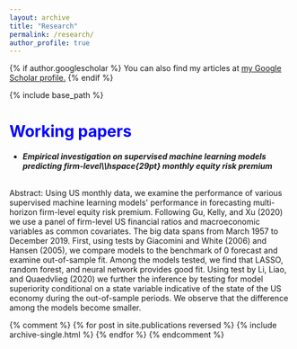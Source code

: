 ```yaml
---
layout: archive
title: "Research"
permalink: /research/
author_profile: true
---
```


{% if author.googlescholar %}
  You can also find my articles at <u><a href="{{author.googlescholar}}">my Google Scholar profile</a>.</u>
{% endif %}

{% include base_path %}

<span style="color:blue">Working papers</span>
======
* ***Empirical investigation on supervised machine learning models predicting firm-level\\\hspace{29pt} monthly equity risk premium***
<br>
Abstract: Using US monthly data, we examine the performance of various supervised machine learning models' performance in forecasting multi-horizon firm-level equity risk premium. Following Gu, Kelly, and Xu (2020) we use a panel of firm-level US financial ratios and macroeconomic variables as common covariates. The big data spans from March 1957 to December 2019. First, using tests by Giacomini and White (2006) and Hansen (2005), we compare models to the benchmark of 0 forecast and examine out-of-sample fit. Among the models tested, we find that LASSO, random forest, and neural network provides good fit. Using test by Li, Liao, and Quaedvlieg (2020) we further the inference by testing for model superiority conditional on a state variable indicative of the state of the US economy during the out-of-sample periods. We observe that the difference among the models become smaller.


{% comment %} 
{% for post in site.publications reversed %}
  {% include archive-single.html %}
{% endfor %}
{% endcomment %} 
